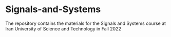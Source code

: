 # Signals-and-Systems
The repository contains the materials for the Signals and Systems course at Iran University of Science and Technology in Fall 2022
